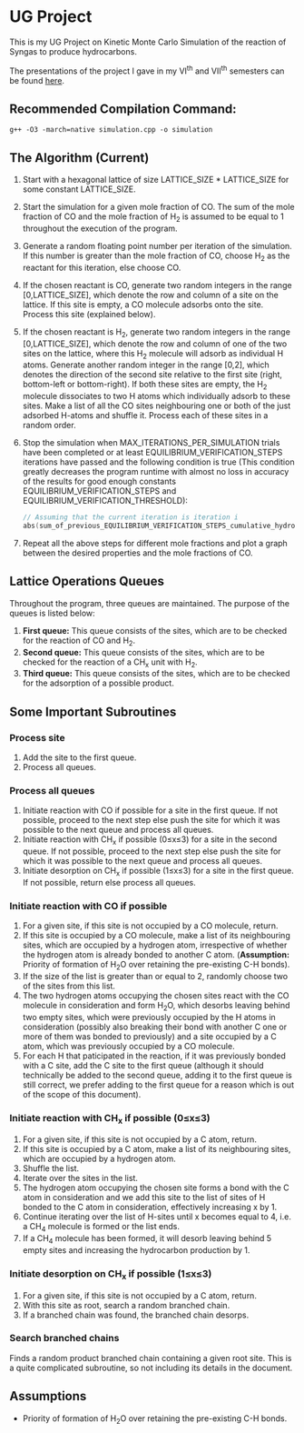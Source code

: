# UG Project
This is my UG Project on Kinetic Monte Carlo Simulation of the reaction of Syngas to produce hydrocarbons.

The presentations of the project I gave in my VI<sup>th</sup> and VII<sup>th</sup> semesters can be found [here](https://drive.google.com/open?id=187FT8hZuwe3KrRsSElPZhlCjB6SiKi99).

## Recommended Compilation Command:
```posh
g++ -O3 -march=native simulation.cpp -o simulation
```

## The Algorithm (Current)
1. Start with a hexagonal lattice of size LATTICE_SIZE * LATTICE_SIZE for some constant LATTICE_SIZE.
1. Start the simulation for a given mole fraction of CO. The sum of the mole fraction of CO and the mole fraction of H<sub>2</sub> is assumed to be equal to 1 throughout the execution of the program.
1. Generate a random floating point number per iteration of the simulation. If this number is greater than the mole fraction of CO, choose H<sub>2</sub> as the reactant for this iteration, else choose CO.
1. If the chosen reactant is CO, generate two random integers in the range [0,LATTICE_SIZE], which denote the row and column of a site on the lattice. If this site is empty, a CO molecule adsorbs onto the site. Process this site (explained below).
1. If the chosen reactant is H<sub>2</sub>, generate two random integers in the range [0,LATTICE_SIZE], which denote the row and column of one of the two sites on the lattice, where this H<sub>2</sub> molecule will adsorb as individual H atoms. Generate another random integer in the range [0,2], which denotes the direction of the second site relative to the first site (right, bottom-left or bottom-right). If both these sites are empty, the H<sub>2</sub> molecule dissociates to two H atoms which individually adsorb to these sites. Make a list of all the CO sites neighbouring one or both of the just adsorbed H-atoms and shuffle it. Process each of these sites in a random order.
1. Stop the simulation when MAX_ITERATIONS_PER_SIMULATION trials have been completed or at least EQUILIBRIUM_VERIFICATION_STEPS iterations have passed and the following condition is true (This condition greatly decreases the program runtime with almost no loss in accuracy of the results for good enough constants EQUILIBRIUM_VERIFICATION_STEPS and EQUILIBRIUM_VERIFICATION_THRESHOLD):

    ```c++
    // Assuming that the current iteration is iteration i
    abs(sum_of_previous_EQUILIBRIUM_VERIFICATION_STEPS_cumulative_hydrocarbon_productions - (cumulative_hydrocarbon_production[i-EQUILIBRIUM_VERIFICATION_STEPS+1] + cumulative_hydrocarbon_production[i-    EQUILIBRIUM_VERIFICATION_STEPS+1]) * EQUILIBRIUM_VERIFICATION_STEPS / 2) <= EQUILIBRIUM_VERIFICATION_THRESHOLD)
    ```

1. Repeat all the above steps for different mole fractions and plot a graph between the desired properties and the mole fractions of CO.


## Lattice Operations Queues

Throughout the program, three queues are maintained. The purpose of the queues is listed below:
1. **First queue:** This queue consists of the sites, which are to be checked for the reaction of CO and H<sub>2</sub>.
1. **Second queue:** This queue consists of the sites, which are to be checked for the reaction of a CH<sub>x</sub> unit with H<sub>2</sub>.
1. **Third queue:** This queue consists of the sites, which are to be checked for the adsorption of a possible product.


## Some Important Subroutines

### Process site
1. Add the site to the first queue.
1. Process all queues.

### Process all queues
1. Initiate reaction with CO if possible for a site in the first queue. If not possible, proceed to the next step else push the site for which it was possible to the next queue and process all queues.
1. Initiate reaction with CH<sub>x</sub> if possible (0&leq;x&leq;3) for a site in the second queue. If not possible, proceed to the next step else push the site for which it was possible to the next queue and process all queues.
1. Initiate desorption on CH<sub>x</sub> if possible (1&leq;x&leq;3) for a site in the first queue. If not possible, return else process all queues.

### Initiate reaction with CO if possible
1. For a given site, if this site is not occupied by a CO molecule, return.
1. If this site is occupied by a CO molecule, make a list of its neighbouring sites, which are occupied by a hydrogen atom, irrespective of whether the hydrogen atom is already bonded to another C atom. (**Assumption:** Priority of formation of H<sub>2</sub>O over retaining the pre-existing C-H bonds).
1. If the size of the list is greater than or equal to 2, randomly choose two of the sites from this list.
1. The two hydrogen atoms occupying the chosen sites react with the CO molecule in consideration and form H<sub>2</sub>O, which desorbs leaving behind two empty sites, which were previously occupied by the H atoms in consideration (possibly also breaking their bond with another C one or more of them was bonded to previously) and a site occupied by a C atom, which was previously occupied by a CO molecule.
1. For each H that paticipated in the reaction, if it was previously bonded with a C site, add the C site to the first queue (although it should technically be added to the second queue, adding it to the first queue is still correct, we prefer adding to the first queue for a reason which is out of the scope of this document).

### Initiate reaction with CH<sub>x</sub> if possible (0&leq;x&leq;3)
1. For a given site, if this site is not occupied by a C atom, return.
1. If this site is occupied by a C atom, make a list of its neighbouring sites, which are occupied by a hydrogen atom.
1. Shuffle the list.
1. Iterate over the sites in the list.
1. The hydrogen atom occupying the chosen site forms a bond with the C atom in consideration and we add this site to the list of sites of H bonded to the C atom in consideration, effectively increasing x by 1.
1. Continue iterating over the list of H-sites until x becomes equal to 4, i.e. a CH<sub>4</sub> molecule is formed or the list ends.
1. If a CH<sub>4</sub> molecule has been formed, it will desorb leaving behind 5 empty sites and increasing the hydrocarbon production by 1.

### Initiate desorption on CH<sub>x</sub> if possible (1&leq;x&leq;3)
1. For a given site, if this site is not occupied by a C atom, return.
1. With this site as root, search a random branched chain.
1. If a branched chain was found, the branched chain desorps.

### Search branched chains
Finds a random product branched chain containing a given root site.
This is a quite complicated subroutine, so not including its details in the document.


## Assumptions

- Priority of formation of H<sub>2</sub>O over retaining the pre-existing C-H bonds.

